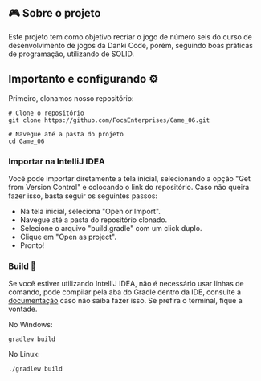 ## :video_game: Sobre o projeto

Este projeto tem como objetivo recriar o jogo de número seis do curso de desenvolvimento de jogos da Danki Code, porém, seguindo boas práticas de programação, utilizando de SOLID.


## Importanto e configurando :gear:

Primeiro, clonamos nosso repositório:
```shell
# Clone o repositório
git clone https://github.com/FocaEnterprises/Game_06.git

# Navegue até a pasta do projeto
cd Game_06
```

### Importar na IntelliJ IDEA
Você pode importar diretamente a tela inicial, selecionando a opção "Get from Version Control" e colocando o link do repositório. Caso não queira fazer isso, basta seguir os seguintes passos:

- Na tela inicial, seleciona "Open or Import".
- Navegue até a pasta do repositório clonado.
- Selecione o arquivo "build.gradle" com um click duplo.
- Clique em "Open as project".
- Pronto!

### Build :hammer:
Se você estiver utilizando IntelliJ IDEA, não é necessário usar linhas de comando, pode compilar pela aba do Gradle dentro da IDE, consulte a [documentação](https://www.jetbrains.com/help/idea/getting-started-with-gradle.html#run_terminal) caso não saiba fazer isso. Se prefira o terminal, fique a vontade.

No Windows:
```batch
gradlew build
```

No Linux:
```
./gradlew build
```
